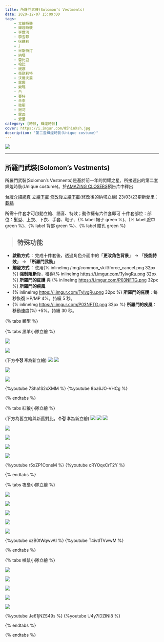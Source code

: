 ```yaml
---
title: 所羅門武裝(Solomon’s Vestments)
date: 2020-12-07 15:09:00
tags: 
    - 立繪時裝
    - 輝煌時裝
    - 李世河
    - 李雪菲
    - 徐維莉
    - J
    - 米斯特汀
    - 納塔
    - 蕾比亞
    - 哈比
    - 緹娜
    - 薇歐莉特
    - 沃爾夫姜
    - 露娜
    - 索瑪
    - 白
    - 賽特
    - 未來
    - 徹斯
    - 銀河
    - 露西
    - 愛里
category: [時裝, 輝煌時裝]
cover: https://i.imgur.com/85hinXsh.jpg
description: "第二套輝煌時裝(Unique costume)"
---
```


[![](https://i.imgur.com/85hinXsh.jpg)](https://i.imgur.com/85hinXs.jpg)

---
## 所羅門武裝(Solomon’s Vestments)
所羅門武裝(Solomon’s Vestments)是基於前一年的閃耀之星，所接連出的第二套輝煌時裝(Unique costume)。於[AMAZING CLOSERS](https://www.youtube.com/watch?v=1ZKj7cuBx6Q)預告片中釋出

[台版介紹網頁](https://landing.mangot5.com/template/cls/event/211223_solomon/index.html)
[立繪下載](https://closers.vod.nexoncdn.co.kr/site/fansitekit/Closers_FansiteKit_Solomon_210128.zip)
[修改後立繪下載](https://closers.vod.nexoncdn.co.kr/site/fansitekit/Closers_FansiteKit_Solomon_220603.zip)(修改後的納塔立繪)
23/03/23更新愛里：[載點](https://closers.vod.nexoncdn.co.kr/site/fansitekit/Closers_FansiteKit_Solomon_230323_9D8CEC0ABD7D2E9A.zip)

所需十件套才可啟動立繪、語音、特效；動作擁有六件套即可
十件套部位：部位：髮型、上衣、下衣、手套、鞋子、{% label 帽子 green %}、{% label 臉中 green %}、{% label 背部 green %}、{% label 瞳孔 green %}

> ## 特殊功能
- **啟動方式** ：完成十件套後，透過角色介面中的「**更改角色背景**」 -> 「**技能特效**」 -> 「**所羅門武裝**」
- **觸發方式** ：使用{% inlineImg /img/common_skill/force_cancel.png 32px %} **強制阻斷**後，獲得{% inlineImg https://i.imgur.com/TyIvgRu.png 32px %} **所羅門的庇護** 與 {% inlineImg https://i.imgur.com/P03NFTG.png 32px %} **所羅門的疾風**
- {% inlineImg https://i.imgur.com/TyIvgRu.png 32px %} <strong>所羅門的庇護</strong>：每秒恢復 HP/MP 4%。持續 5 秒。
- {% inlineImg https://i.imgur.com/P03NFTG.png 32px %} <strong>所羅門的疾風</strong>：移動速度(%) +5%。持續 30 秒。

{% tabs 類型 %}
<!-- tab 黑羊小隊-->
{% tabs 黑羊小隊立繪 %}
<!-- tab 李世河(Seha)-->
[![](https://i.imgur.com/glGIb38h.jpg)](https://i.imgur.com/glGIb38.jpg)
<!-- endtab -->
<!-- tab 李雪菲(Seulbi)-->
[![](https://i.imgur.com/0UIwMpah.jpg)](https://i.imgur.com/0UIwMpa.jpg)
<!-- endtab -->
<!-- tab 徐維莉(Yuri)-->
(下方**수정 후**為新立繪)
[![](https://i.imgur.com/JVbZzNNh.jpg)](https://i.imgur.com/JVbZzNN.jpg)
![](https://file.nexon.com/NxFile/Download/FileDownloader.aspx?oidFile=4981004208896475145)
<!-- endtab -->
<!-- tab J-->
[![](https://i.imgur.com/Lkhom1Hh.jpg)](https://i.imgur.com/Lkhom1H.jpg)
<!-- endtab -->
<!-- tab 米斯特汀(Tein)-->
[![](https://i.imgur.com/9B1FSn0h.jpg)](https://i.imgur.com/9B1FSn0.jpg)
<!-- endtab -->
<!-- tab 動作(李世河~米斯特汀)-->
{%youtube 7Sha1S2xXMM %}
{%youtube 8ba6JO-VHCg %}
<!-- endtab -->
{% endtabs %}
<!-- endtab -->

<!-- tab 紅狼小隊-->
{% tabs 紅狼小隊立繪 %}
<!-- tab 納塔(Nata)-->
(下方為舊立繪與新舊對比，**수정 후**為新立繪)
[![](https://i.imgur.com/l6NutGTh.jpg)](https://i.imgur.com/l6NutGT.jpg)
[![](https://i.imgur.com/1YsLFKyh.jpg)](https://i.imgur.com/1YsLFKy.jpg)
![](https://file.nexon.com/NxFile/Download/FileDownloader.aspx?oidFile=4836888969281011727)
<!-- endtab -->
<!-- tab 蕾比雅(Levia)-->
[![](https://i.imgur.com/As6AQVHh.jpg)](https://i.imgur.com/As6AQVH.jpg)
<!-- endtab -->
<!-- tab 哈比(Harpy)-->
[![](https://i.imgur.com/HpnnQMih.jpg)](https://i.imgur.com/HpnnQMi.jpg)
<!-- endtab -->
<!-- tab 緹娜(Tina)-->
[![](https://i.imgur.com/050jYIPh.jpg)](https://i.imgur.com/050jYIP.jpg)
<!-- endtab -->
<!-- tab 薇歐莉特(Violet)-->
[![](https://i.imgur.com/fFksfGBh.jpg)](https://i.imgur.com/fFksfGB.jpg)
<!-- endtab -->
<!-- tab 動作(納塔~薇歐莉特)-->
{%youtube r5xZP1OonsM %}
{%youtube cRYOqxCrT2Y %}
<!-- endtab -->
{% endtabs %}
<!-- endtab -->

<!-- tab 夜梟小隊-->
{% tabs 夜梟小隊立繪 %}
<!-- tab 沃爾夫姜(Wolfgang)-->
[![](https://i.imgur.com/3dhcVorh.jpg)](https://i.imgur.com/3dhcVor.jpg)
<!-- endtab -->
<!-- tab 露娜(Luna)-->
[![](https://i.imgur.com/vYe7nbeh.jpg)](https://i.imgur.com/vYe7nbe.jpg)
<!-- endtab -->
<!-- tab 索瑪(Soma)-->
[![](https://i.imgur.com/AYaZS34h.jpg)](https://i.imgur.com/AYaZS34.jpg)
<!-- endtab -->
<!-- tab 白(Bai)-->
[![](https://i.imgur.com/0cm0Sinh.jpg)](https://i.imgur.com/0cm0Sin.jpg)
<!-- endtab -->
<!-- tab 賽特(Seth)-->
[![](https://i.imgur.com/wyHzAzLh.jpg)](https://i.imgur.com/wyHzAzL.jpg)
<!-- endtab -->
<!-- tab 動作(沃爾夫姜~賽特)-->
{%youtube xzB0tWqwvAI %}
{%youtube T4ivtlTVwwM %}
<!-- endtab -->
{% endtabs %}
<!-- endtab -->

<!-- tab 嚙鼠小隊-->
{% tabs 嚙鼠小隊立繪 %}
<!-- tab 未來(Mirae)-->
[![](https://i.imgur.com/ItK0ccNh.jpg)](https://i.imgur.com/ItK0ccN.jpg)
<!-- endtab -->
<!-- tab 徹斯(Chulsoo)-->
[![](https://i.imgur.com/y6Rb1Smh.jpg)](https://i.imgur.com/y6Rb1Sm.jpg)
<!-- endtab -->
<!-- tab 銀河(Eunha)-->
[![](https://i.imgur.com/vQO5JRUh.jpg)](https://i.imgur.com/vQO5JRU.jpg)
<!-- endtab -->
<!-- tab 露西(Lucy)-->
[![](https://i.imgur.com/a4VdXcyh.jpg)](https://i.imgur.com/a4VdXcy.jpg)
<!-- endtab -->	
<!-- tab 愛里(Aeri)-->
[![](https://i.imgur.com/ZguYoneh.png)](https://i.imgur.com/ZguYone.png)
<!-- endtab -->		
<!-- tab 動作(未來~露西)-->
{%youtube Je61jNZS49s %}
{%youtube U4y7lDZINl8 %}
<!-- endtab -->
{% endtabs %}
<!-- endtab -->
<!-- endtab -->
{% endtabs %}